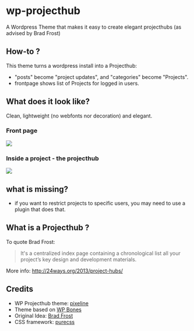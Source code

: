 # wp-projecthub
A Wordpress Theme that makes it easy to create elegant projecthubs (as advised by Brad Frost)

## How-to ?
This theme turns a wordpress install into a Projecthub: 
- "posts" become "project updates", and "categories" become "Projects".
- frontpage shows list of Projects for logged in users.

## What does it look like?
Clean, lightweight (no webfonts nor decoration) and elegant.

### Front page
<img src="http://www.awesomescreenshot.com/upload/8784/8889/2ac896cc-1588-464d-5a6c-f21ee7764b1f.png">

### Inside a project - the projecthub
<img src="http://www.awesomescreenshot.com/upload/8784/8889/3687e073-1448-4faf-5c24-f04d0f6c315b.png">

## what is missing?
- if you want to restrict projects to specific users, you may need to use a plugin that does that.

## What is a Projecthub ?
To quote Brad Frost: <blockquote>It's a centralized index page containing a chronological list all your project’s key design and development materials.</blockquote>

More info: http://24ways.org/2013/project-hubs/

## Credits
- WP Projecthub theme: [pixeline](https://pixeline.be)
- Theme based on [WP Bones](http://themble.com/bones/)
- Original Idea: [Brad Frost](http://24ways.org/2013/project-hubs/)
- CSS framework: [purecss](purecss.io)
